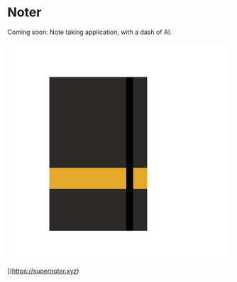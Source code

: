 # Noter

Coming soon: Note taking application, with a dash of AI.

![](static/nb.png)](https://supernoter.xyz)
